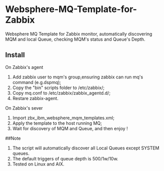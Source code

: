 # Websphere-MQ-Template-for-Zabbix
Websphere MQ Template for Zabbix monitor, automatically discovering MQM and local Queue, checking MQM's status and Queue's Depth.

## Install
On Zabbix's agent

1. Add zabbix user to mqm's group,ensuring zabbix can run mq's command (e.g.dspmq);
2. Copy the "bin" scripts folder to /etc/zabbix/;
3. Copy mq.conf to /etc/zabbix/zabbix_agentd.d/;
4. Restare zabbix-agent.

On Zabbix's sever

1. Import zbx_ibm_websphere_mqm_templates.xml; 
2. Apply the template to the host running MQ;
3. Wait for discovery of MQM and Queue, and then enjoy !

##Note
1. The script will automatically discover all Local Queues except SYSTEM queues.
2. The default triggers of queue depth is 500/1w/10w.
3. Tested on Linux and AIX.
